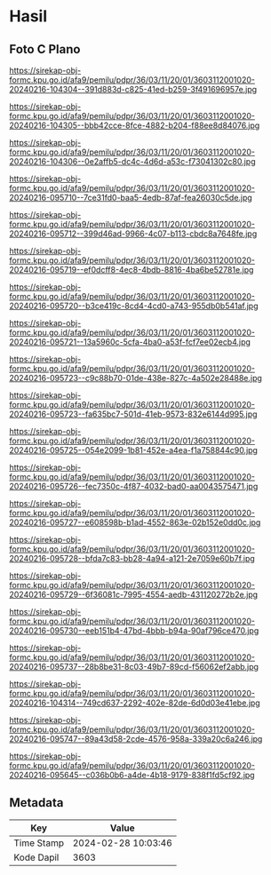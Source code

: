 # Hasil

## Foto C Plano

https://sirekap-obj-formc.kpu.go.id/afa9/pemilu/pdpr/36/03/11/20/01/3603112001020-20240216-104304--391d883d-c825-41ed-b259-3f491696957e.jpg

https://sirekap-obj-formc.kpu.go.id/afa9/pemilu/pdpr/36/03/11/20/01/3603112001020-20240216-104305--bbb42cce-8fce-4882-b204-f88ee8d84076.jpg

https://sirekap-obj-formc.kpu.go.id/afa9/pemilu/pdpr/36/03/11/20/01/3603112001020-20240216-104306--0e2affb5-dc4c-4d6d-a53c-f73041302c80.jpg

https://sirekap-obj-formc.kpu.go.id/afa9/pemilu/pdpr/36/03/11/20/01/3603112001020-20240216-095710--7ce31fd0-baa5-4edb-87af-fea26030c5de.jpg

https://sirekap-obj-formc.kpu.go.id/afa9/pemilu/pdpr/36/03/11/20/01/3603112001020-20240216-095712--399d46ad-9966-4c07-b113-cbdc8a7648fe.jpg

https://sirekap-obj-formc.kpu.go.id/afa9/pemilu/pdpr/36/03/11/20/01/3603112001020-20240216-095719--ef0dcff8-4ec8-4bdb-8816-4ba6be52781e.jpg

https://sirekap-obj-formc.kpu.go.id/afa9/pemilu/pdpr/36/03/11/20/01/3603112001020-20240216-095720--b3ce419c-8cd4-4cd0-a743-955db0b541af.jpg

https://sirekap-obj-formc.kpu.go.id/afa9/pemilu/pdpr/36/03/11/20/01/3603112001020-20240216-095721--13a5960c-5cfa-4ba0-a53f-fcf7ee02ecb4.jpg

https://sirekap-obj-formc.kpu.go.id/afa9/pemilu/pdpr/36/03/11/20/01/3603112001020-20240216-095723--c9c88b70-01de-438e-827c-4a502e28488e.jpg

https://sirekap-obj-formc.kpu.go.id/afa9/pemilu/pdpr/36/03/11/20/01/3603112001020-20240216-095723--fa635bc7-501d-41eb-9573-832e6144d995.jpg

https://sirekap-obj-formc.kpu.go.id/afa9/pemilu/pdpr/36/03/11/20/01/3603112001020-20240216-095725--054e2099-1b81-452e-a4ea-f1a758844c90.jpg

https://sirekap-obj-formc.kpu.go.id/afa9/pemilu/pdpr/36/03/11/20/01/3603112001020-20240216-095726--fec7350c-4f87-4032-bad0-aa0043575471.jpg

https://sirekap-obj-formc.kpu.go.id/afa9/pemilu/pdpr/36/03/11/20/01/3603112001020-20240216-095727--e608598b-b1ad-4552-863e-02b152e0dd0c.jpg

https://sirekap-obj-formc.kpu.go.id/afa9/pemilu/pdpr/36/03/11/20/01/3603112001020-20240216-095728--bfda7c83-bb28-4a94-a121-2e7059e60b7f.jpg

https://sirekap-obj-formc.kpu.go.id/afa9/pemilu/pdpr/36/03/11/20/01/3603112001020-20240216-095729--6f36081c-7995-4554-aedb-431120272b2e.jpg

https://sirekap-obj-formc.kpu.go.id/afa9/pemilu/pdpr/36/03/11/20/01/3603112001020-20240216-095730--eeb151b4-47bd-4bbb-b94a-90af796ce470.jpg

https://sirekap-obj-formc.kpu.go.id/afa9/pemilu/pdpr/36/03/11/20/01/3603112001020-20240216-095737--28b8be31-8c03-49b7-89cd-f56062ef2abb.jpg

https://sirekap-obj-formc.kpu.go.id/afa9/pemilu/pdpr/36/03/11/20/01/3603112001020-20240216-104314--749cd637-2292-402e-82de-6d0d03e41ebe.jpg

https://sirekap-obj-formc.kpu.go.id/afa9/pemilu/pdpr/36/03/11/20/01/3603112001020-20240216-095747--89a43d58-2cde-4576-958a-339a20c6a246.jpg

https://sirekap-obj-formc.kpu.go.id/afa9/pemilu/pdpr/36/03/11/20/01/3603112001020-20240216-095645--c036b0b6-a4de-4b18-9179-838f1fd5cf92.jpg


## Metadata

| Key        | Value               |
| ---------- | ------------------- |
| Time Stamp | 2024-02-28 10:03:46 |
| Kode Dapil | 3603                |



